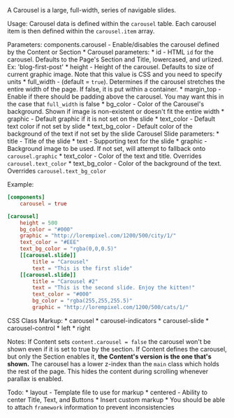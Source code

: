 
A Carousel is a large, full-width, series of navigable slides.

Usage:
	Carousel data is defined within the `carousel` table. Each carousel item is
		then defined within the `carousel.item` array.

Parameters:
	components.carousel - Enable/disables the carousel defined by the Content or Section
	* Carousel parameters:
		* id - HTML `id` for the carousel. Defaults to the Page's Section and
				Title, lowercased, and urlized. Ex: 'blog-first-post'
		* height - Height of the carousel. Defaults to size of current graphic image.
				Note that this value is CSS and you need to specify units
		* full_width - (default = `true`). Determines if the carousel stretches
				the entire width of the page. If false, it is put within a container.
		* margin_top - Enable if there should be padding above the carousel.
				You may want this in the case that `full_width` is false
		* bg_color - Color of the Carousel's background. Shown if image is
				non-existent or doesn't fit the entire width
		* graphic - Default graphic if it is not set on the slide
		* text_color - Default text color if not set by slide
		* text_bg_color - Default color of the background of the text if not
				set by the slide
	Carousel Slide parameters:
		* title - Title of the slide
		* text - Supporting text for the slide
		* graphic - Background image to be used. If not set, will attempt to
				fallback onto `carousel.graphic`
		* text_color - Color of the text and title. Overrides `carousel.text_color`
		* text_bg_color - Color of the background of the text. Overrides `carousel.text_bg_color`

Example:
```toml
[components]
	carousel = true

[carousel]
	height = 500
	bg_color = "#000"
	graphic = "http://lorempixel.com/1200/500/city/1/"
	text_color = "#EEE"
	text_bg_color = "rgba(0,0,0.5)"
	[[carousel.slide]]
		title = "Carousel"
		text = "This is the first slide"
	[[carousel.slide]]
		title = "Carousel #2"
		text = "This is the second slide. Enjoy the kitten!"
		text_color = "#000"
		bg_color = "rgba(255,255,255.5)"
		graphic = "http://lorempixel.com/1200/500/cats/1/"
```

CSS Class Markup:
	* carousel
	* carousel-indicators
	* carousel-slide
	* carousel-control
		* left
		* right

Notes:
	If Content sets `content.carousel = false` the carousel won't be shown
		even if it is set to true by the section.
	If Content defines the carousel, but only the Section enables it,
		**the Content's version is the one that's shown.**
	The carousel has a lower z-index than the `main` class which holds the rest
		of the page.
		This hides the content during scrolling whenever parallax is enabled.

Todo:
	* layout - Template file to use for markup
	* centered - Ability to center Title, Text, and Buttons
	* Insert custom markup
		* You should be able to attach `framework` information to prevent inconsistencies


